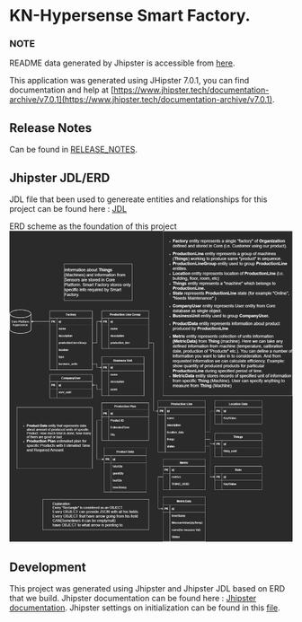 # KN-Hypersense Smart Factory.
### NOTE
README data generated by Jhipster is accessible from [here](default.md).

This application was generated using JHipster 7.0.1, you can find documentation and help at [https://www.jhipster.tech/documentation-archive/v7.0.1](https://www.jhipster.tech/documentation-archive/v7.0.1).

## Release Notes
Can be found in [RELEASE_NOTES](RELEASE_NOTES.md).

## Jhipster JDL/ERD
JDL file that been used to genereate entities and relationships for this project can be found here : [JDL](smart_factoryV4.jdl)

ERD scheme as the foundation of this project
![Smart_FactoryV1](Smart_FactoryV1.jpg)

## Development
This project was generated using Jhipster and Jhipster JDL based on ERD that we build.
Jhipster documentation can be found here : [Jhipster documentation](https://www.jhipster.tech/).
Jhipster settings on initialization can be found in this [file](.yo-rc.json).
